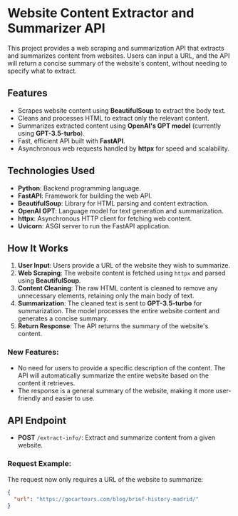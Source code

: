 # Website Content Extractor and Summarizer API

This project provides a web scraping and summarization API that extracts and summarizes content from websites. Users can input a URL, and the API will return a concise summary of the website's content, without needing to specify what to extract.

## Features
- Scrapes website content using **BeautifulSoup** to extract the body text.
- Cleans and processes HTML to extract only the relevant content.
- Summarizes extracted content using **OpenAI's GPT model** (currently using **GPT-3.5-turbo**).
- Fast, efficient API built with **FastAPI**.
- Asynchronous web requests handled by **httpx** for speed and scalability.

## Technologies Used
- **Python**: Backend programming language.
- **FastAPI**: Framework for building the web API.
- **BeautifulSoup**: Library for HTML parsing and content extraction.
- **OpenAI GPT**: Language model for text generation and summarization.
- **httpx**: Asynchronous HTTP client for fetching web content.
- **Uvicorn**: ASGI server to run the FastAPI application.

## How It Works
1. **User Input**: Users provide a URL of the website they wish to summarize.
2. **Web Scraping**: The website content is fetched using `httpx` and parsed using **BeautifulSoup**.
3. **Content Cleaning**: The raw HTML content is cleaned to remove any unnecessary elements, retaining only the main body of text.
4. **Summarization**: The cleaned text is sent to **GPT-3.5-turbo** for summarization. The model processes the entire website content and generates a concise summary.
5. **Return Response**: The API returns the summary of the website's content.

### New Features:
- No need for users to provide a specific description of the content. The API will automatically summarize the entire website based on the content it retrieves.
- The response is a general summary of the website, making it more user-friendly and easier to use.

## API Endpoint
- **POST** `/extract-info/`: Extract and summarize content from a given website.

### Request Example:
The request now only requires a URL of the website to summarize:

```json
{
  "url": "https://gocartours.com/blog/brief-history-madrid/"
}
